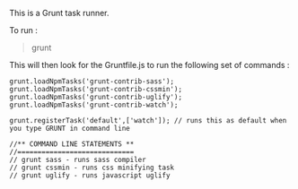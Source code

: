 
This is a Grunt task runner. 

To run : 

> grunt


This will then look for the Gruntfile.js to run the following set of commands  : 


    grunt.loadNpmTasks('grunt-contrib-sass');
    grunt.loadNpmTasks('grunt-contrib-cssmin');
    grunt.loadNpmTasks('grunt-contrib-uglify');
    grunt.loadNpmTasks('grunt-contrib-watch');
    
    grunt.registerTask('default',['watch']); // runs this as default when you type GRUNT in command line 

    //** COMMAND LINE STATEMENTS **
    //=============================
    // grunt sass - runs sass compiler
    // grunt cssmin - runs css minifying task
    // grunt uglify - runs javascript uglify 

    